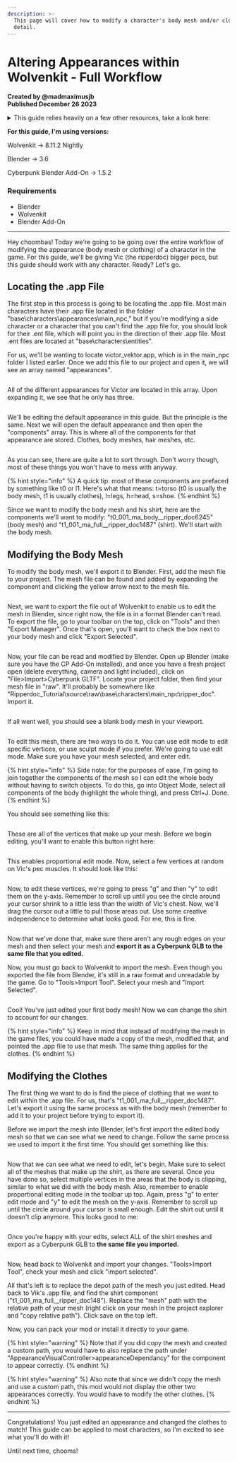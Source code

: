 ```yaml
---
description: >-
  This page will cover how to modify a character's body mesh and/or clothes, in
  detail.
---
```


# Altering Appearances within Wolvenkit - Full Workflow

**Created by @madmaximusjb**\
**Published December 26 2023**

<details>

<summary>This guide relies heavily on a few other resources, take a look here:</summary>

[Appearances: change the looks](https://wiki.redmodding.org/cyberpunk-2077-modding/for-mod-creators/modding-guides/npcs/appearances-change-the-looks#wait-this-isnt-what-i-want)\
[Creating a Mod](https://wiki.redmodding.org/wolvenkit/getting-started/creating-a-mod)\
[Exporting Characters to Blender](https://wiki.redmodding.org/wolvenkit/modding-community/exporting-to-blender)\
[Refit Clothes Easily](https://youtu.be/RK3AAfOHh40?si=2LWG72v\_aVHjhr2b)

</details>

**For this guide, I'm using versions:**

Wolvenkit -> 8.11.2 Nightly

Blender -> 3.6

Cyberpunk Blender Add-On -> 1.5.2

### Requirements

* Blender
* Wolvenkit
* Blender Add-On

***

Hey choombas! Today we're going to be going over the entire workflow of modifying the appearance (body mesh or clothing) of a character in the game. For this guide, we'll be giving Vic (the ripperdoc) bigger pecs, but this guide should work with any character. Ready? Let's go.

## Locating the .app File

The first step in this process is going to be locating the .app file. Most main characters have their .app file located in the folder "base\characters\appearances\main\_npc," but if you're modifying a side character or a character that you can't find the .app file for, you should look for their .ent file, which will point you in the direction of their .app file. Most .ent files are located at "base\characters\entities".

For us, we'll be wanting to locate victor\_vektor.app, which is in the main\_npc folder I listed earlier. Once we add this file to our project and open it, we will see an array named "appearances".

<figure><img src="../../../.gitbook/assets/image (1) (1) (1) (1) (1) (1) (1) (1) (1).png" alt=""><figcaption></figcaption></figure>

All of the different appearances for Victor are located in this array. Upon expanding it, we see that he only has three.

<figure><img src="../../../.gitbook/assets/image (2) (1) (1) (1) (1) (1) (1) (1).png" alt=""><figcaption></figcaption></figure>

We'll be editing the default appearance in this guide. But the principle is the same. Next we will open the default appearance and then open the "components" array. This is where all of the components for that appearance are stored. Clothes, body meshes, hair meshes, etc.&#x20;

<figure><img src="../../../.gitbook/assets/image (3) (1) (1) (1) (1) (1) (1).png" alt=""><figcaption></figcaption></figure>

As you can see, there are quite a lot to sort through. Don't worry though, most of these things you won't have to mess with anyway.

{% hint style="info" %}
A quick tip: most of these components are prefaced by something like t0 or l1. Here's what that means: t=torso (t0 is usually the body mesh, t1 is usually clothes), l=legs, h=head, s=shoe.
{% endhint %}

Since we want to modify the body mesh and his shirt, here are the components we'll want to modify: "t0\_001\_ma\_body\_\_ripper\_doc6245" (body mesh) and "t1\_001\_ma\_full\_\_ripper\_doc1487" (shirt). We'll start with the body mesh.

## Modifying the Body Mesh

To modify the body mesh, we'll export it to Blender. First, add the mesh file to your project. The mesh file can be found and added by expanding the component and clicking the yellow arrow next to the mesh file.

<figure><img src="../../../.gitbook/assets/image (4) (1) (1) (1) (1) (1).png" alt=""><figcaption></figcaption></figure>

Next, we want to export the file out of Wolvenkit to enable us to edit the mesh in Blender, since right now, the file is in a format Blender can't read. To export the file, go to your toolbar on the top, click on "Tools" and then "Export Manager". Once that's open, you'll want to check the box next to your body mesh and click "Export Selected".

<figure><img src="../../../.gitbook/assets/image (5) (1) (1) (1) (1).png" alt=""><figcaption></figcaption></figure>

Now, your file can be read and modified by Blender. Open up Blender (make sure you have the CP Add-On installed), and once you have a fresh project open (delete everything, camera and light included), click on "File>Import>Cyberpunk GLTF". Locate your project folder, then find your mesh file in "raw". It'll probably be somewhere like "Ripperdoc\_Tutorial\source\raw\base\characters\main\_npc\ripper\_doc". Import it.

<figure><img src="../../../.gitbook/assets/image (6) (1) (1).png" alt=""><figcaption></figcaption></figure>

If all went well, you should see a blank body mesh in your viewport.

<figure><img src="../../../.gitbook/assets/image (7).png" alt=""><figcaption></figcaption></figure>

To edit this mesh, there are two ways to do it. You can use edit mode to edit specific vertices, or use sculpt mode if you prefer. We're going to use edit mode. Make sure you have your mesh selected, and enter edit.&#x20;

{% hint style="info" %}
Side note: for the purposes of ease, I'm going to join together the components of the mesh so I can edit the whole body without having to switch objects. To do this, go into Object Mode, select all components of the body (highlight the whole thing), and press Ctrl+J. Done.
{% endhint %}

You should see something like this:

<figure><img src="../../../.gitbook/assets/image (8).png" alt=""><figcaption></figcaption></figure>

These are all of the vertices that make up your mesh. Before we begin editing, you'll want to enable this button right here:

<figure><img src="../../../.gitbook/assets/image (9).png" alt=""><figcaption></figcaption></figure>

This enables proportional edit mode. Now, select a few vertices at random on Vic's pec muscles. It should look like this:

<figure><img src="../../../.gitbook/assets/image (10).png" alt=""><figcaption></figcaption></figure>

Now, to edit these vertices, we're going to press "g" and then "y" to edit them on the y-axis. Remember to scroll up until you see the circle around your cursor shrink to a little less than the width of Vic's chest. Now, we'll drag the cursor out a little to pull those areas out. Use some creative independence to determine what looks good. For me, this is fine.

<figure><img src="../../../.gitbook/assets/image (11).png" alt=""><figcaption></figcaption></figure>

Now that we've done that, make sure there aren't any rough edges on your mesh and then select your mesh and **export it as a Cyberpunk GLB to the same file that you edited.**

Now, you must go back to Wolvenkit to import the mesh. Even though you exported the file from Blender, it's still in a raw format and unreadable by the game. Go to "Tools>Import Tool". Select your mesh and "Import Selected".

<figure><img src="../../../.gitbook/assets/image (12).png" alt=""><figcaption></figcaption></figure>

Cool! You've just edited your first body mesh! Now we can change the shirt to account for our changes.

{% hint style="info" %}
Keep in mind that instead of modifying the mesh in the game files, you could have made a copy of the mesh, modified that, and pointed the .app file to use that mesh. The same thing applies for the clothes.
{% endhint %}

## Modifying the Clothes

The first thing we want to do is find the piece of clothing that we want to edit within the .app file. For us, that's "t1\_001\_ma\_full\_\_ripper\_doc1487". Let's export it using the same process as with the body mesh (remember to add it to your project before trying to export it).

Before we import the mesh into Blender, let's first import the edited body mesh so that we can see what we need to change. Follow the same process we used to import it the first time. You should get something like this:

<figure><img src="../../../.gitbook/assets/image (13).png" alt=""><figcaption></figcaption></figure>

Now that we can see what we need to edit, let's begin. Make sure to select all of the meshes that make up the shirt, as there are several. Once you have done so, select multiple vertices in the areas that the body is clipping, similar to what we did with the body mesh. Also, remember to enable proportional editing mode in the toolbar up top. Again, press "g" to enter edit mode and "y" to edit the mesh on the y-axis. Remember to scroll up until the circle around your cursor is small enough. Edit the shirt out until it doesn't clip anymore. This looks good to me:

<figure><img src="../../../.gitbook/assets/image (14).png" alt=""><figcaption></figcaption></figure>

Once you're happy with your edits, select ALL of the shirt meshes and export as a Cyberpunk GLB to **the same file you imported.**&#x20;

<figure><img src="../../../.gitbook/assets/image (15).png" alt=""><figcaption></figcaption></figure>

Now, head back to Wolvenkit and import your changes. "Tools>Import Tool", check your mesh and click "import selected".

All that's left is to replace the depot path of the mesh you just edited. Head back to Vik's .app file, and find the shirt component ("t1\_001\_ma\_full\_\_ripper\_doc148"). Replace the "mesh" path with the relative path of your mesh (right click on your mesh in the project explorer and "copy relative path"). Click save on the top left.

Now, you can pack your mod or install it directly to your game.

{% hint style="warning" %}
Note that if you did copy the mesh and created a custom path, you would have to also replace the path under "AppearanceVisualController>appearanceDependancy" for the component to appear correctly.
{% endhint %}

{% hint style="warning" %}
Also note that since we didn't copy the mesh and use a custom path, this mod would not display the other two appearances correctly. You would have to modify the other clothes.
{% endhint %}

***

Congratulations! You just edited an appearance and changed the clothes to match! This guide can be applied to most characters, so I'm excited to see what you'll do with it!

Until next time, chooms!


